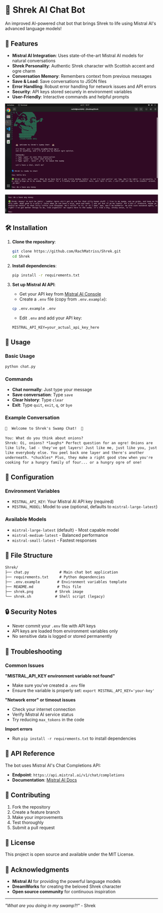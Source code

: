# 🏰 Shrek AI Chat Bot

An improved AI-powered chat bot that brings Shrek to life using Mistral AI's advanced language models!

## 🚀 Features

- **Mistral AI Integration**: Uses state-of-the-art Mistral AI models for natural conversations
- **Shrek Personality**: Authentic Shrek character with Scottish accent and ogre charm
- **Conversation Memory**: Remembers context from previous messages
- **Save & Load**: Save conversations to JSON files
- **Error Handling**: Robust error handling for network issues and API errors
- **Security**: API keys stored securely in environment variables
- **User-Friendly**: Interactive commands and helpful prompts

<!-- Local image (relative path) -->
![Shrek Logo](shrek_v2.png)

![Shrek](shrek_v2x.png)

## 🛠️ Installation

1. **Clone the repository**:
   ```bash
   git clone https://github.com/RachMatriss/Shrek.git
   cd Shrek
   ```

2. **Install dependencies**:
   ```bash
   pip install -r requirements.txt
   ```

3. **Set up Mistral AI API**:
   - Get your API key from [Mistral AI Console](https://console.mistral.ai/)
   - Create a `.env` file (copy from `.env.example`):
   ```bash
   cp .env.example .env
   ```
   - Edit `.env` and add your API key:
   ```
   MISTRAL_API_KEY=your_actual_api_key_here
   ```

## 🎯 Usage

### Basic Usage
```bash
python chat.py
```

### Commands
- **Chat normally**: Just type your message
- **Save conversation**: Type `save`
- **Clear history**: Type `clear`
- **Exit**: Type `quit`, `exit`, `q`, or `bye`

### Example Conversation
```
🏰  Welcome to Shrek's Swamp Chat!  🏰

You: What do you think about onions?
Shrek: Oi, onions? *laughs* Perfect question for an ogre! Onions are like life, lad - they've got layers! Just like me, just like you, just like everybody else. You peel back one layer and there's another underneath. *chuckles* Plus, they make a right good stew when you're cooking for a hungry family of four... or a hungry ogre of one!
```

## 🔧 Configuration

### Environment Variables
- `MISTRAL_API_KEY`: Your Mistral AI API key (required)
- `MISTRAL_MODEL`: Model to use (optional, defaults to `mistral-large-latest`)

### Available Models
- `mistral-large-latest` (default) - Most capable model
- `mistral-medium-latest` - Balanced performance
- `mistral-small-latest` - Fastest responses

## 📁 File Structure
```
Shrek/
├── chat.py              # Main chat bot application
├── requirements.txt     # Python dependencies
├── .env.example        # Environment variables template
├── README.md           # This file
├── shrek.png          # Shrek image
└── shrek.sh           # Shell script (legacy)
```

## 🔒 Security Notes

- Never commit your `.env` file with API keys
- API keys are loaded from environment variables only
- No sensitive data is logged or stored permanently

## 🐛 Troubleshooting

### Common Issues

**"MISTRAL_API_KEY environment variable not found"**
- Make sure you've created a `.env` file
- Ensure the variable is properly set: `export MISTRAL_API_KEY='your-key'`

**"Network error" or timeout issues**
- Check your internet connection
- Verify Mistral AI service status
- Try reducing `max_tokens` in the code

**Import errors**
- Run `pip install -r requirements.txt` to install dependencies

## 📝 API Reference

The bot uses Mistral AI's Chat Completions API:
- **Endpoint**: `https://api.mistral.ai/v1/chat/completions`
- **Documentation**: [Mistral AI Docs](https://docs.mistral.ai/)

## 🤝 Contributing

1. Fork the repository
2. Create a feature branch
3. Make your improvements
4. Test thoroughly
5. Submit a pull request

## 📄 License

This project is open source and available under the MIT License.

## 🙏 Acknowledgments

- **Mistral AI** for providing the powerful language models
- **DreamWorks** for creating the beloved Shrek character
- **Open source community** for continuous inspiration

---

*"What are you doing in my swamp?!"* - Shrek
